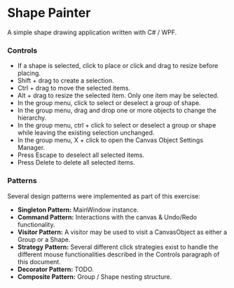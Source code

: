 # Shape Painter
A simple shape drawing application written with C# / WPF.  
  
### Controls
- If a shape is selected, click to place or click and drag to resize before placing.  
- Shift + drag to create a selection.  
- Ctrl + drag to move the selected items.  
- Alt + drag to resize the selected item. Only one item may be selected.  
- In the group menu, click to select or deselect a group of shape.
- In the group menu, drag and drop one or more objects to change the hierarchy.
- In the group menu, ctrl + click to select or deselect a group or shape while leaving the existing selection unchanged.
- In the group menu, X + click to open the Canvas Object Settings Manager.
- Press Escape to deselect all selected items.
- Press Delete to delete all selected items.
  
### Patterns
Several design patterns were implemented as part of this exercise:  
- **Singleton Pattern:** MainWindow instance.  
- **Command Pattern:** Interactions with the canvas & Undo/Redo functionality.  
- **Visitor Pattern:** A visitor may be used to visit a CanvasObject as either a Group or a Shape.  
- **Strategy Pattern:** Several different click strategies exist to handle the different mouse functionalities described in the Controls paragraph of this document.  
- **Decorator Pattern:** TODO.  
- **Composite Pattern:** Group / Shape nesting structure.